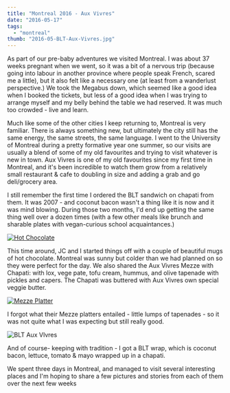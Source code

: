 ```yaml
---
title: "Montreal 2016 - Aux Vivres"
date: "2016-05-17"
tags:
  - "montreal"
thumb: "2016-05-BLT-Aux-Vivres.jpg"
---
```


As part of our pre-baby adventures we visited Montreal. I was about 37 weeks pregnant when we went, so it was a bit of a nervous trip (because going into labour in another province where people speak French, scared me a little), but it also felt like a necessary one (at least from a wanderlust perspective.) We took the Megabus down, which seemed like a good idea when I booked the tickets, but less of a good idea when I was trying to arrange myself and my belly behind the table we had reserved. It was much too crowded - live and learn.

Much like some of the other cities I keep returning to, Montreal is very familiar. There is always something new, but ultimately the city still has the same energy, the same streets, the same language. I went to the University of Montreal during a pretty formative year one summer, so our visits are usually a blend of some of my old favourites and trying to visit whatever is new in town. Aux Vivres is one of my old favourites since my first time in Montreal, and it's been incredible to watch them grow from a relatively small restaurant & cafe to doubling in size and adding a grab and go deli/grocery area.

I still remember the first time I ordered the BLT sandwich on chapati from them. It was 2007 - and coconut bacon wasn't a thing like it is now and it was mind blowing. During those two months, I'd end up getting the same thing well over a dozen times (with a few other meals like brunch and sharable plates with vegan-curious school acquaintances.)

[![Hot Chocolate](images/25537539166_68635c5b5b_c.jpg)](https://www.flickr.com/photos/prairiev/25537539166/in/album-72157666463565256/ "Hot Chocolate")

This time around, JC and I started things off with a couple of beautiful mugs of hot chocolate. Montreal was sunny but colder than we had planned on so they were perfect for the day. We also shared the Aux Vivres Mezze with Chapati: with lox, vege pate, tofu cream, hummus, and olive tapenade with pickles and capers. The Chapati was buttered with Aux Vivres own special veggie butter.

[![Mezze Platter](images/25175819489_ec0e3eb0e4_c.jpg)](https://www.flickr.com/photos/prairiev/25175819489/in/album-72157666463565256/ "Mezze Platter")

I forgot what their Mezze platters entailed - little lumps of tapenades - so it was not quite what I was expecting but still really good.

![BLT Aux VIvres](images/BLT-Aux-VIvres.jpg)

And of course- keeping with tradition - I got a BLT wrap, which is coconut bacon, lettuce, tomato & mayo wrapped up in a chapati.

We spent three days in Montreal, and managed to visit several interesting places and I'm hoping to share a few pictures and stories from each of them over the next few weeks
